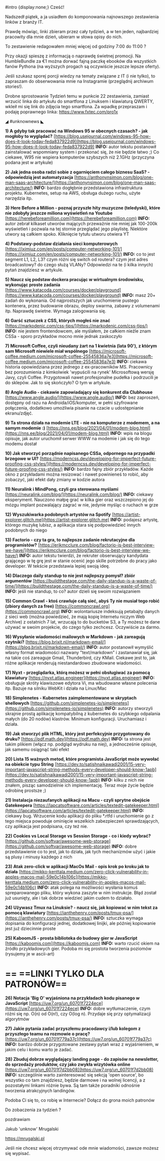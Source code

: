 #intro {display:none;}
Cześć!

Nadszedł piątek, a ja usiadłem do komponowania najnowszego zestawienia linków z branży IT.

Prawdę mówiąc, linki zbieram przez cały tydzień, a w ten jeden, najbardziej pracowity dla mnie dzień, ubieram w słowa opisy do nich.

To zestawienie redagowałem mniej więcej od godziny 7:00 do 11:00 ? 

 

Przy okazji spieszę z informacją o naprawdę świetnej promocji.
Na HumbleBundle za &euro;1 można dorwać fajną paczkę ebooków dla wszystkich fanów Pythona (na wyższych progach są oczywiście jeszcze lepsze oferty).
 

Jeśli szukasz sporej porcji wiedzy na tematy związane z IT (i nie tylko), to zapraszam do obserwowania mnie na Instagramie (przeglądnij archiwum stories!).

 

Drobne sprostowanie
Tydzień temu w punkcie 22 zestawienia, zamiast wrzucić linka do artykułu do smartfona z Linuksem i klawiaturą QWERTY, wkleił mi się link do zdjęcia tego smartfona. Za wpadkę przepraszam i podaję poprawnego linka: https://www.fxtec.com/pro1x

 

◢ #unknownews ◣


**1) A gdyby tak pracować na Windows 95 w obecnych czasach? - jak mogłoby to wyglądać?**
[https://blog.usejournal.com/windows-95-how-does-it-look-today-feda837922d9](https://blog.usejournal.com/windows-95-how-does-it-look-today-feda837922d9)
**INFO:** autor tekstu postanowił zainstalować wspomniany system i przekonać się, że nie będzie łatwo ;) Co ciekawe, W95 nie wspiera komputerów szybszych niż 2.1GHz (przyczyna podana jest w artykule)


**2) Jak jedna osoba radzi sobie z ogarnięciem całego biznesu SaaS? - odpowiedzią jest automatyzacja**
[https://anthonynsimon.com/blog/one-man-saas-architecture/](https://anthonynsimon.com/blog/one-man-saas-architecture/)
**INFO:** bardzo dogłębnie przedstawiona infrastruktura projektu. Kubernetes, setup na AWS, obsługa dużego ruchu, użyte narzędzia itp.


**3) Here Before a Million - poznaj przyszłe hity muzyczne (teledyski), które nie zdobyły jeszcze miliona wyświetleń na Youtube**
[https://herebeforeamillion.com](https://herebeforeamillion.com)
**INFO:** autor zebrał kilkaset utworów mających przeważnie nie mniej jak 100-200k wyświetleń i pozwala na tej stornie przeglądać jego playlistę. Niektóre utwory są całkiem spoko. Kliknięcie tytułu utworu otwiera YT


**4) Podstawy-podstaw działania sieci komputerowych**
[https://iximiuz.com/en/posts/computer-networking-101/](https://iximiuz.com/en/posts/computer-networking-101/)
**INFO:** co to jest segment L1, L2, L3? czym różni się switch od routera? czym jest adres broadcastowy? do czego służą VLANy? Odpowiedzi na te (i kilka innych) pytań znajdziesz w artykule.


**5) Naucz się podstaw dockera pracując w wirtualnym środowisku, wykonując proste zadania**
[https://www.katacoda.com/courses/docker/playground](https://www.katacoda.com/courses/docker/playground)
**INFO:** masz 20+ zadań do wykonania. Od najprostszych jak uruchomienie pustego kontenera, przez budowanie obrazu, deploy swarma, zabawy z volumenami itp. Naprawdę świetne. Wymaga zalogowania się.


**6) Garść sztuczek z CSS, których mogłeś nie znać**
[https://markodenic.com/css-tips/](https://markodenic.com/css-tips/)
**INFO:** nie jestem frontendowcem, ale myślałem, że całkiem nieźle znam CSSa - sporo przykładów mocno mnie jednak zaskoczyło


**7) Microsoft Coffee, czyli nieudany żart na 1 kwietnia (lata 90'), z którym sam Microsoft niewiele miał wspólnego**
[https://microsoft-coffee.medium.com/microsoft-coffee-25545836a7e3](https://microsoft-coffee.medium.com/microsoft-coffee-25545836a7e3)
**INFO:** ciekawa historia opowiedziana przez jednego z ex-pracowników MS. Pracownicy bez porozumienia z kimkolwiek 'wypuścili na rynek' Microsoftową wersję Javy, czyli Coffee. Przygotowali nawet profesjonalne pudełka i podrzucili je do sklepów. Jak to się skończyło? O tym w artykule.


**8) Angle Audio - ciekawie zapowiadający się konkurent dla Clubhouse**
[https://www.angle.audio/](https://www.angle.audio/)
**INFO:** bez zaproszeń, dostępny od razu na Androida/iOS/komputer, w pełni szyfrowane połączenia, dodatkowo umożliwia pisanie na czacie u udostępnianie ekranu/zdjęć.


**9) Ta strona działa na modemie LTE - nie na komputerze z modemem, a na samym modemie :)**
[https://nns.ee/blog/2021/04/01/modem-blog.html](https://nns.ee/blog/2021/04/01/modem-blog.html)
**INFO:** wpis na blogu opisuje, jak autor uruchomił serwer WWW na modemie i jak się do tego modemu dostał


**10) Jak stworzyć porządnie napisanego CSSa, odpornego na przypadki brzegowe w UI?**
[https://moderncss.dev/developing-for-imperfect-future-proofing-css-styles/](https://moderncss.dev/developing-for-imperfect-future-proofing-css-styles/)
**INFO:** bardzo fajny zbiór przykładów. Każde okno z przykładami można resizować i nawet powinieneś to robić, aby zobaczyć, jaki efekt dały zmiany w kodzie autora


**11) Neuralink i MindPong, czyli gra sterowana myślami**
[https://neuralink.com/blog/](https://neuralink.com/blog/)
**INFO:** ciekawy eksperyment. Nauczono małpę grać w kilka gier oraz wszczepiono jej do mózgu implant pozwalający zagrać w nie, jedynie myśląc o ruchach w grze


**12) Wyszukiwarka podobnych artystów na Spotify**
[https://artist-explorer.glitch.me](https://artist-explorer.glitch.me)
**INFO:** podajesz artystę, którego muzykę lubisz, a aplikacja stara się podpowiedzieć innych podobnych do niego


**13) Factorio - czy ta gra, to najlepsze zadanie rekrutacyjne dla programistów?**
[https://erikmcclure.com/blog/factorio-is-best-interview-we-have/](https://erikmcclure.com/blog/factorio-is-best-interview-we-have/)
**INFO:** autor tekstu twierdzi, że rekruter obserwujący kandydata grającego w tę grę jest w stanie ocenić jego skille potrzebne do pracy jako developer. W tekście przedstawia lepiej swoją ideę.


**14) Dlaczego daily standup to nie jest najlepszy pomysł? zbiór argumentów**
[https://buildthestage.com/the-daily-standup-is-a-waste-of-time/](https://buildthestage.com/the-daily-standup-is-a-waste-of-time/)
**INFO:** jeśli nie standup, to co? autor dzieli się swoim rozwiązaniem


**15) Common Crawl - ktoś crawluje całą sieć, abyś Ty nie musiał tego robić (zbiory danych za free)**
[https://commoncrawl.org](https://commoncrawl.org)
**INFO:** wolontariusze indeksują petabajty danych z sieci web (można powiedzieć, że mają kopię Internetu niczym Web Archive) z ostatnich 7 lat, wrzucają to do bucketów S3, a Ty możesz te dane używać w swoim projekcie, do czego tylko zechcesz. Oczywiście za darmo.


**16) Wysyłanie wiadomości mailowych w Markdown - jak zareagują czytniki?**
[https://blog.brixit.nl/markdown-email/](https://blog.brixit.nl/markdown-email/)
**INFO:** autor postanowił wymyślić własny format wiadomości nazwany "text/markdown" i zastanawiał się, jak na takie coś zareaguje Gmail, Thunderbird, czy KMail. Ciekawe jest to, jak różne aplikacje renderują niestandardowo zbudowane wiadomości.


**17) Nyxt - przeglądarka, którą możesz w pełni obsługiwać za pomocą klawiatury**
[https://nyxt.atlas.engineer](https://nyxt.atlas.engineer)
**INFO:** obsługuje skróty klawiszowe edytora Vi, ma wbudowane własne polecenia itp. Bazuje na silniku WebKit i działa na Linux/Mac


**18) Simplenetes - Kubernetes zaimplementowane w skryptach shellowych**
[https://github.com/simplenetes-io/simplenetes](https://github.com/simplenetes-io/simplenetes)
**INFO:** autorzy stworzyli skrajnie prostą aplikację kompatybilną z kubernetes do szybkiego odpalania małych (do 20 nodów) klastrów. Minimum konfiguracji. Uruchamiasz i działa.


**19) Jak stworzyć plik HTML, który jest perfekcyjnie przygotowany do druku?**
[https://pdf.math.dev](https://pdf.math.dev)
**INFO:** ta strona jest takim plikiem (włącz np. podgląd wydruku na niej), a jednocześnie opisuje, jak samemu osiągnąć taki efekt


**20) Lista 15 ważnych metod, które programista JavaScript może wywołać na obiekcie typu String**
[https://dev.to/satishnaikawadi2001/15-very-important-javascript-string-methods-every-developer-should-know-1apb](https://dev.to/satishnaikawadi2001/15-very-important-javascript-string-methods-every-developer-should-know-1apb)
**INFO:** kilku z nich nie znałem, pisząc samodzielnie ich implementację. Teraz moje życie będzie odrobinę prostsze ;)


**21) Instalacja niezaufanych aplikacji na Macu - czyli sprytne obejście Gatekeepera**
[https://lapcatsoftware.com/articles/textedit-gatekeeper.html](https://lapcatsoftware.com/articles/textedit-gatekeeper.html)
**INFO:** ciekawy bug. Wrzucenie kodu aplikacji do pliku *.rtfd i uruchomienie go z tego miejsca powoduje ominięcie wszelkich zabezpieczeń sprawdzających, czy aplikacja jest podpisana, czy też nie.


**22) Cookies vs Local Storage vs Session Storage - co i kiedy wybrać?**
[https://github.com/softvar/awesome-web-storage](https://github.com/softvar/awesome-web-storage)
**INFO:** dobre przedstawienie co to jest, jak to działa, jak tych mechanizmów użyć i jakie są plusy i minusy każdego z nich


**23) Atak zero-click w aplikacji MacOs Mail - opis krok po kroku jak to działa**
[https://mikko-kenttala.medium.com/zero-click-vulnerability-in-apples-macos-mail-59e0c14b106c](https://mikko-kenttala.medium.com/zero-click-vulnerability-in-apples-macos-mail-59e0c14b106c)
**INFO:** atak polega na możliwości wysłania komuś spreparowanego pliku, który wykona zaszyte w nim instrukcje. Błąd został już usunięty, ale i tak dobrze wiedzieć jakim cudem to działało.


**24) Używasz Tmux na Linuksie? - naucz się, jak kopiować w nim tekst za pomocą klawiatury**
[https://ianthehenry.com/posts/tmux-psa/](https://ianthehenry.com/posts/tmux-psa/)
**INFO:** sztuczka wymaga dopisania do konfiguracji jednej, dodatkowej linijki, ale później kopiowanie jest już dziecinnie proste


**25) KaboomJS - prosta biblioteka do budowy gier w JavaScript**
[https://kaboomjs.com](https://kaboomjs.com)
**INFO:** warto rzucić okiem na źródło przykładowych gier. Podoba mi się prostota tworzenia poziomów (rysujemy je w ascii-art)


== **==LINKI TYLKO DLA PATRONÓW==**
 ==

**26) Notacja 'Big O' wyjaśniona na przykładach kodu pisanego w JavaScript**
[https://uw7.org/un_60701f7224ece](https://uw7.org/un_60701f7224ece)
**INFO:** dobre wytłumaczenie, czym różni się np. O(n) od O(n!), czy O(log n). Przydaje się przy optymalizacji algorytmów


**27) Jakie pytania zadać przyszłemu pracodawcy i/lub kolegom z przyszłego teamu na rozmowie o pracę?**
[https://uw7.org/un_60701f779a37c](https://uw7.org/un_60701f779a37c)
**INFO:** bardzo dobrze przygotowane zestawy pytań wraz z wyjaśnieniem, w jakim celu i komu warto je zadać.


**28) Zbuduj dobrze wyglądający landing page - do zapisów na newsletter, do sprzedaży produktów, czy jako zwykła wizytówka online**
[https://uw7.org/un_60701f7d2bb08](https://uw7.org/un_60701f7d2bb08)
**INFO:** szczególnie warto zainteresować się sekcją 'open source', bo wszystko co tam znajdziesz, będzie darmowe i na wolnej licencji, a z pozostałymi linkami różnie bywa. Są tam także poradniki odnośnie tworzenia atrakcyjnych landingów.


 

Podoba Ci się to, co robię w Internecie? Dołącz do grona moich patronów

 

Do zobaczenia za tydzień ? 

 
pozdrawiam

Jakub 'unknow' Mrugalski

https://mrugalski.pl

 
Jeśli nie chcesz więcej otrzymywać ode mnie wiadomości, zawsze możesz się wypisać.